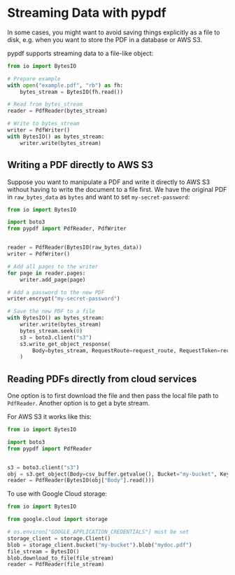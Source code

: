 # Streaming Data with pypdf

In some cases, you might want to avoid saving things explicitly as a file
to disk, e.g. when you want to store the PDF in a database or AWS S3.

pypdf supports streaming data to a file-like object:

```python
from io import BytesIO

# Prepare example
with open("example.pdf", "rb") as fh:
    bytes_stream = BytesIO(fh.read())

# Read from bytes_stream
reader = PdfReader(bytes_stream)

# Write to bytes_stream
writer = PdfWriter()
with BytesIO() as bytes_stream:
    writer.write(bytes_stream)
```

## Writing a PDF directly to AWS S3

Suppose you want to manipulate a PDF and write it directly to AWS S3 without having
to write the document to a file first. We have the original PDF in `raw_bytes_data` as `bytes`
and want to set `my-secret-password`:

```python
from io import BytesIO

import boto3
from pypdf import PdfReader, PdfWriter


reader = PdfReader(BytesIO(raw_bytes_data))
writer = PdfWriter()

# Add all pages to the writer
for page in reader.pages:
    writer.add_page(page)

# Add a password to the new PDF
writer.encrypt("my-secret-password")

# Save the new PDF to a file
with BytesIO() as bytes_stream:
    writer.write(bytes_stream)
    bytes_stream.seek(0)
    s3 = boto3.client("s3")
    s3.write_get_object_response(
        Body=bytes_stream, RequestRoute=request_route, RequestToken=request_token
    )
```

## Reading PDFs directly from cloud services

One option is to first download the file and then pass the local file path to `PdfReader`.
Another option is to get a byte stream.

For AWS S3 it works like this:

```python
from io import BytesIO

import boto3
from pypdf import PdfReader


s3 = boto3.client("s3")
obj = s3.get_object(Body=csv_buffer.getvalue(), Bucket="my-bucket", Key="my/doc.pdf")
reader = PdfReader(BytesIO(obj["Body"].read()))
```

To use with Google Cloud storage:

```python
from io import BytesIO

from google.cloud import storage

# os.environ["GOOGLE_APPLICATION_CREDENTIALS"] must be set
storage_client = storage.Client()
blob = storage_client.bucket("my-bucket").blob("mydoc.pdf")
file_stream = BytesIO()
blob.download_to_file(file_stream)
reader = PdfReader(file_stream)
```
